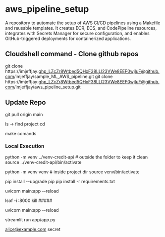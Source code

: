 # aws_pipeline_setup
A repository to automate the setup of AWS CI/CD pipelines using a Makefile and reusable templates. It creates ECR, ECS, and CodePipeline resources, integrates with Secrets Manager for secure configuration, and enables GitHub-triggered deployments for containerized applications.

## Cloudshell command - Clone github repos
git clone https://imjeffjay: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@github.com/imjeffjay/sample_ML_AWS_pipeline.git
git clone https://imjeffjay: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@github.com/imjeffjay/aws_pipeline_setup.git

## Update Repo
git pull origin main

ls -> find project
cd

make comands 


### Local Execution
python -m venv ../venv-credit-api  # outside the folder to keep it clean
source ../venv-credit-api/bin/activate

python -m venv venv # inside project dir
source venv/bin/activate

pip install --upgrade pip
pip install -r requirements.txt

uvicorn main:app --reload

lsof -i :8000
kill #####

uvicorn main:app --reload

streamlit run app/app.py


alice@example.com
secret